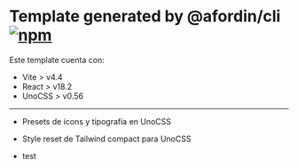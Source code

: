 # Template generated by @afordin/cli  [![npm](https://img.shields.io/npm/v/@afordin/cli)](https://npmjs.com/package/@afordin/cli)

Este template cuenta con:

- Vite > v4.4
- React > v18.2
- UnoCSS > v0.56

---

  - Presets de icons y tipografía en UnoCSS
  - Style reset de Tailwind compact para UnoCSS

  - test
